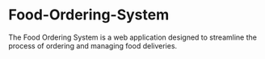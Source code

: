 # Food-Ordering-System
The Food Ordering System is a web application designed to streamline the process of ordering and managing food deliveries. 
